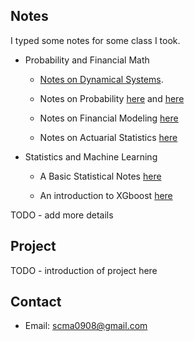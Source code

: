 ## Notes
I typed some notes for some class I took. 

* Probability and Financial Math
    * [Notes on Dynamical Systems](./notes/anosovnote.pdf).
    
    * Notes on Probability [here](./notes/Prob.pdf) and [here](./notes/Prob2.pdf)

    * Notes on Financial Modeling [here](./notes/fm/document.pdf)

    * Notes on Actuarial Statistics [here](./notes/Actuarial.pdf)

* Statistics and Machine Learning

    * A Basic Statistical Notes [here](./notes/st/document.pdf)

    * An introduction to XGboost [here](./notes/xgboostppt.pdf)

TODO - add more details

## Project
TODO - introduction of project here

## Contact

* Email: scma0908@gmail.com

